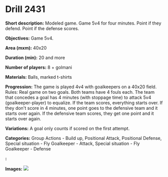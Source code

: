 # Drill 2431

**Short description:**
Modeled game. Game 5v4 for four minutes. Point if they defend. Point if the defense scores.

**Objectives:**
Game 5v4.

**Area (mxm):**
40x20

**Duration (min):**
20 and more

**Number of players:**
8 + golmani

**Materials:**
Balls, marked t-shirts

**Progression:**
The game is played 4v4 with goalkeepers on a 40x20 field. Rules: Real game on two goals. Both teams have 4 fouls each. The team that concedes a goal has 4 minutes (with stoppage time) to attack 5v4 (goalkeeper-player) to equalize. If the team scores, everything starts over. If they don't score in 4 minutes, one point goes to the defensive team and it starts over again. If the defensive team scores, they get one point and it starts over again.

**Variations:**
A goal only counts if scored on the first attempt.

**Categories:**
Group Actions - Build up, Positional Attack, Positional Defense, Special situation - Fly Goalkeeper - Attack, Special situation - Fly Goalkeeper - Defense

**:**


**Images:**
![](https://www.coachingfutsal.com/\images\565624f6-bf7c-45cf-b53b-e3e3294bbf5e_317.png)

